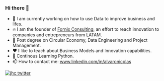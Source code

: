 ### Hi there 👋

- 🔭 I am currently working on how to use Data to improve business and lifes.
- 🔥 I am the founder of [Fornix Consulting](https://fornix.cl), an effort to reach  innovation to companies and entrepreneurs from LATAM.
- 🌱 Post degree on Circular Economy, Data Engineering and Project Management. 
- ❤️ I like to teach about Business Models and Innovation capabilities.
- 🐍 Continous Learning Python.
- 📫 How to contact me: www.linkedin.com/in/alvaronicolas

[![jhc twitter](https://img.shields.io/badge/Twitter-@alvaronicolas-00aced.svg?style=flat&logo=twitter)](https://twitter.com/alvaronicolas)
